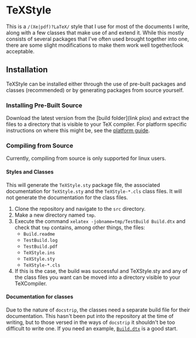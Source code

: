 # TeXStyle

This is a `/(Xe|pdf)?LaTeX/` style that I use for most of the documents I write, along with a few classes that make use of and extend it.
While this mostly consists of several packages that I've often used brought together into one, there are some slight modifications to make them work well together/look acceptable.

## Installation

TeXStyle can be installed either through the use of pre-built packages and classes (recommended) or by generating packages from source yourself.

### Installing Pre-Built Source

Download the latest version from the [build folder](link plox) and extract the files to a directory that is visible to your TeX compiler.
For platform specific instructions on where this might be, see the [platform guide](./docs/platform.md).

### Compiling from Source

Currently, compiling from source is only supported for linux users.

#### Styles and Classes

This will generate the `TeXStyle.sty` package file, the associated documentation for `TeXStyle.sty` and the `TeXStyle-*.cls` class files.
It will not generate the documentation for the class files.


1. Clone the repository and navigate to the `src` directory.
1. Make a new directory named `tmp`.
1. Execute the command `xelatex -jobname=tmp/TestBuild Build.dtx` and check that `tmp` contains, among other things, the files:
    * `Build.readme`
    * `TestBuild.log`
    * `TestBuild.pdf`
    * `TeXStyle.ins`
    * `TeXStyle.sty`
    * `TeXStyle-*.cls`
1. If this is the case, the build was successful and TeXStyle.sty and any of the class files you want can be moved into a directory visible to your TeXCompiler.

#### Documentation for classes

Due to the nature of `docstrip`, the classes need a separate build file for their documentation.
This hasn't been put into the repository at the time of writing, but to those versed in the ways of `docstrip` it shouldn't be too difficult to write one.
If you need an example, [`Build.dtx`](./src/Build.dtx) is a good start.